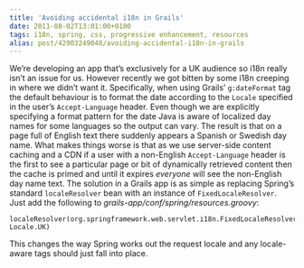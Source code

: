 ```yaml
---
title: 'Avoiding accidental i18n in Grails'
date: 2011-08-02T13:01:00+0100
tags: i18n, spring, css, progressive enhancement, resources
alias: post/42903249048/avoiding-accidental-i18n-in-grails
---
```


We’re developing an app that’s exclusively for a UK audience so i18n really isn’t an issue for us. However recently we got bitten by some i18n creeping in where we didn’t want it. Specifically, when using Grails’ `g:dateFormat` tag the default behaviour is to format the date according to the `Locale` specified in the user’s `Accept-Language` header. Even though we are explicitly specifying a format pattern for the date Java is aware of localized day names for some languages so the output can vary. The result is that on a page full of English text there suddenly appears a Spanish or Swedish day name. What makes things worse is that as we use server-side content caching and a CDN if a user with a non-English `Accept-Language` header is the first to see a particular page or bit of dynamically retrieved content then the cache is primed and until it expires _everyone_ will see the non-English day name text.
The solution in a Grails app is as simple as replacing Spring’s standard `localeResolver` bean with an instance of `FixedLocaleResolver`. Just add the following to _grails-app/conf/spring/resources.groovy_:

    localeResolver(org.springframework.web.servlet.i18n.FixedLocaleResolver, Locale.UK)

This changes the way Spring works out the request locale and any locale-aware tags should just fall into place.

